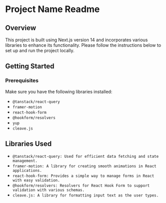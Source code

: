 # Project Name Readme

## Overview

This project is built using Next.js version 14 and incorporates various libraries to enhance its functionality. Please follow the instructions below to set up and run the project locally.

## Getting Started

### Prerequisites

Make sure you have the following libraries installed:

- `@tanstack/react-query`
- `framer-motion`
- `react-hook-form`
- `@hookform/resolvers`
- `yup`
- `cleave.js`

## Libraries Used
- `@tanstack/react-query: Used for efficient data fetching and state management.`
- `framer-motion: A library for creating smooth animations in React applications.`
- `react-hook-form: Provides a simple way to manage forms in React with easy validation.`
- `@hookform/resolvers: Resolvers for React Hook Form to support validation with various schemas.`
- `cleave.js: A library for formatting input text as the user types.`

